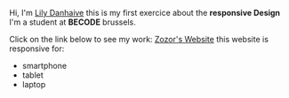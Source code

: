 Hi,
I'm [Lily Danhaive](https://github.com/LilyDa08)
this is my first exercice about the **responsive Design**
I'm a student at **BECODE** brussels.

Click on the link below to see my work:
[Zozor's Website](https://lilyda08.github.io/Responsive_Design_ZOZOR/)
this website is responsive for:
* smartphone
* tablet
* laptop
